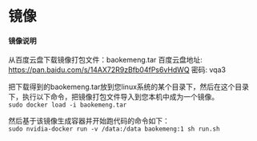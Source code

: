 # 镜像
#### 镜像说明

从百度云盘下载镜像打包文件：baokemeng.tar
百度云盘地址: https://pan.baidu.com/s/14AX72R9zBfb04fPs6vHdWQ  密码: vqa3

把下载得到的baokemeng.tar放到您linux系统的某个目录下，然后在这个目录下，执行以下命令，把镜像打包文件导入到您本机中成为一个镜像。<br/>
`sudo docker load -i baokemeng.tar`

然后基于该镜像生成容器并开始跑代码的命令如下：<br/>
`sudo nvidia-docker run -v /data:/data baokemeng:1 sh run.sh`
